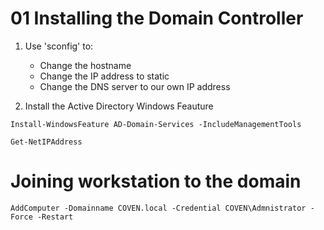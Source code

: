 # 01 Installing the Domain Controller

1. Use 'sconfig' to:
    - Change the hostname
    - Change the IP address to static
    - Change the DNS server to our own IP address

2. Install the  Active Directory Windows Feauture

```shell
Install-WindowsFeature AD-Domain-Services -IncludeManagementTools
```

```
Get-NetIPAddress
```

# Joining workstation to the domain


```
AddComputer -Domainname COVEN.local -Credential COVEN\Admnistrator -Force -Restart
```